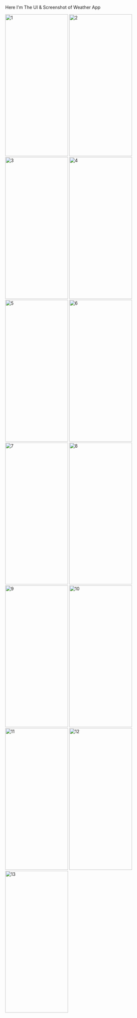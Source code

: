 Here I'm The UI & Screenshot of Weather App


<img src="https://github.com/Harshvasoya2737/weather_app/assets/148517061/8de19f69-88ee-4716-b678-86a89b73e7c0" alt="1" style="width: 200px; height: 450px;">
<img src="https://github.com/Harshvasoya2737/weather_app/assets/148517061/b2a135a0-a931-4ef8-acd6-6d49177a0237" alt="2" style="width: 200px; height: 450px;">
<img src="https://github.com/Harshvasoya2737/weather_app/assets/148517061/78b1ff66-2bd7-4803-bf59-9ab93551088f" alt="3" style="width: 200px; height: 450px;">
<img src="https://github.com/Harshvasoya2737/weather_app/assets/148517061/10a77ba3-b092-4e83-b42f-2f0bedeb8260" alt="4" style="width: 200px; height: 450px;">
<img src="https://github.com/Harshvasoya2737/weather_app/assets/148517061/eca2ad52-8729-46dd-9c23-779eaf1226b9" alt="5" style="width: 200px; height: 450px;">
<img src="https://github.com/Harshvasoya2737/weather_app/assets/148517061/4b4ade60-f55d-42d7-8302-d117d20fd229" alt="6" style="width: 200px; height: 450px;">
<img src="https://github.com/Harshvasoya2737/weather_app/assets/148517061/7324415e-e7f0-4660-ab15-80c144f4e5e1" alt="7" style="width: 200px; height: 450px;">
<img src="https://github.com/Harshvasoya2737/weather_app/assets/148517061/2f47bea5-762b-44ce-8c90-35ab99a63a2c" alt="8" style="width: 200px; height: 450px;">
<img src="https://github.com/Harshvasoya2737/weather_app/assets/148517061/8d3c87fc-93e9-413c-94f1-5a286d5c307b" alt="9" style="width: 200px; height: 450px;">
<img src="https://github.com/Harshvasoya2737/weather_app/assets/148517061/23a36776-7842-46e6-8f33-76bc8a76b8df" alt="10" style="width: 200px; height: 450px;">
<img src="https://github.com/Harshvasoya2737/weather_app/assets/148517061/866b5480-421f-4066-a12b-46d37e080c07" alt="11" style="width: 200px; height: 450px;">
<img src="https://github.com/Harshvasoya2737/weather_app/assets/148517061/c3ca88e4-dde4-413b-bf8d-c6d3e5f4b2c3" alt="12" style="width: 200px; height: 450px;">
<img src="https://github.com/Harshvasoya2737/weather_app/assets/148517061/cdc05aa4-3964-4542-b321-7a527326637a" alt="13" style="width: 200px; height: 450px;">












